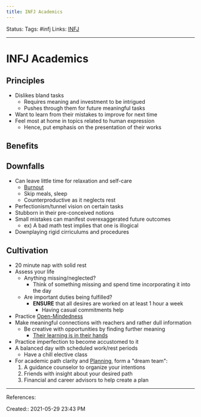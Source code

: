 ```yaml
---
title: INFJ Academics
---
```

Status:
Tags: #infj
Links: [INFJ](out/infj.md)
___
# INFJ Academics
## Principles
- Dislikes bland tasks
	- Requires meaning and investment to be intrigued
	- Pushes through them for future meaningful tasks 
- Want to learn from their mistakes to improve for next time
- Feel most at home in topics related to human expression
	- Hence, put emphasis on the presentation of their works
## Benefits
## Downfalls 
- Can leave little time for relaxation and self-care
	- [Burnout](out/burnout.md)
	- Skip meals, sleep
	- Counterproductive as it neglects rest
- Perfectionism/tunnel vision on certain tasks
- Stubborn in their pre-conceived notions
- Small mistakes can manifest overexaggerated future outcomes
	- ex) A bad math test implies that one is illogical
- Downplaying rigid cirriculums and procedures
## Cultivation
- 20 minute nap with solid rest
- Assess your life
	- Anything missing/neglected?
		- Think of something missing and spend time incorporating it into the day
	- Are important duties being fulfilled?
		- **ENSURE** that all desires are worked on at least 1 hour a week
			- Having casual commitments help
- Practice [Open-Mindedness](out/open-mindedness.md)
- Make meaningful connections with reachers and rather dull information
	- Be creative with opportunities by finding further meaning
		- [Their learning is in their hands](out/infj-self-responsibility.md)
- Practice imperfection to become accustomed to it
- A balanced day with scheduled work/rest periods
	- Have a chill elective class
- For academic path clarity and [Planning](out/planning.md), form a "dream team":
	1. A guidance counselor to organize your intentions
	2. Friends with insight about your desired path
	3. Financial and career advisors to help create a plan
___
References:

Created:: 2021-05-29 23:43 PM